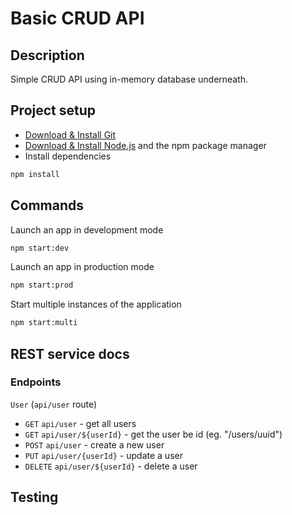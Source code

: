 # Basic CRUD API

## Description

Simple CRUD API using in-memory database underneath.

## Project setup

- [Download & Install Git](https://git-scm.com/downloads)
- [Download & Install Node.js](https://nodejs.org/en/download/) and the npm package manager
- Install dependencies

```bash
npm install
```

## Commands

Launch an app in development mode

```bash
npm start:dev
```

Launch an app in production mode

```bash
npm start:prod
```

Start multiple instances of the application

```bash
npm start:multi
```

## REST service docs

### Endpoints

`User` (`api/user` route)

- `GET` `api/user` - get all users
- `GET` `api/user/${userId}` - get the user be id (eg. "/users/uuid")
- `POST` `api/user` - create a new user
- `PUT` `api/user/{userId}` - update a user
- `DELETE` `api/user/${userId}` - delete a user

## Testing
